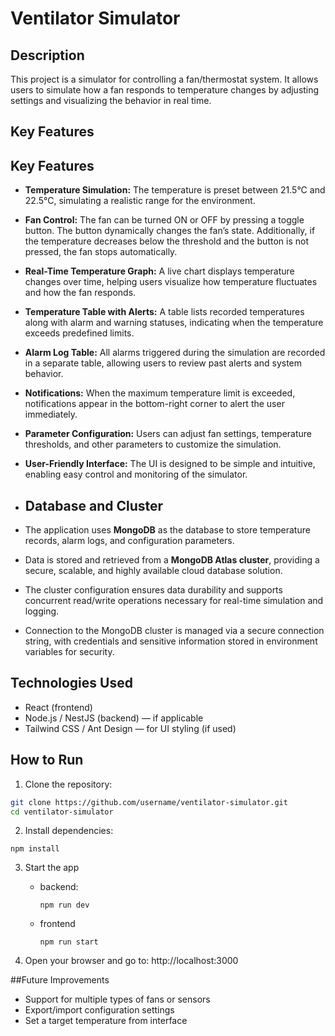# Ventilator Simulator

## Description

This project is a simulator for controlling a fan/thermostat system. It allows users to simulate how a fan responds to temperature changes by adjusting settings and visualizing the behavior in real time.

## Key Features

## Key Features

- **Temperature Simulation:** The temperature is preset between 21.5°C and 22.5°C, simulating a realistic range for the environment.
- **Fan Control:** The fan can be turned ON or OFF by pressing a toggle button. The button dynamically changes the fan’s state. Additionally, if the temperature decreases below the threshold and the button is not pressed, the fan stops automatically.
- **Real-Time Temperature Graph:** A live chart displays temperature changes over time, helping users visualize how temperature fluctuates and how the fan responds.
- **Temperature Table with Alerts:** A table lists recorded temperatures along with alarm and warning statuses, indicating when the temperature exceeds predefined limits.
- **Alarm Log Table:** All alarms triggered during the simulation are recorded in a separate table, allowing users to review past alerts and system behavior.
- **Notifications:** When the maximum temperature limit is exceeded, notifications appear in the bottom-right corner to alert the user immediately.
- **Parameter Configuration:** Users can adjust fan settings, temperature thresholds, and other parameters to customize the simulation.
- **User-Friendly Interface:** The UI is designed to be simple and intuitive, enabling easy control and monitoring of the simulator.

- ## Database and Cluster

- The application uses **MongoDB** as the database to store temperature records, alarm logs, and configuration parameters.
- Data is stored and retrieved from a **MongoDB Atlas cluster**, providing a secure, scalable, and highly available cloud database solution.
- The cluster configuration ensures data durability and supports concurrent read/write operations necessary for real-time simulation and logging.
- Connection to the MongoDB cluster is managed via a secure connection string, with credentials and sensitive information stored in environment variables for security.

## Technologies Used

- React (frontend)
- Node.js / NestJS (backend) — if applicable
- Tailwind CSS / Ant Design — for UI styling (if used)

## How to Run

1. Clone the repository:

```bash
git clone https://github.com/username/ventilator-simulator.git
cd ventilator-simulator
```

2. Install dependencies:

```
npm install
```

3. Start the app
   
   - backend:
     ```
     npm run dev
     ```
   - frontend
     ```
     npm run start
     ```
     
4. Open your browser and go to: http://localhost:3000

##Future Improvements

- Support for multiple types of fans or sensors
- Export/import configuration settings
- Set a target temperature from interface


